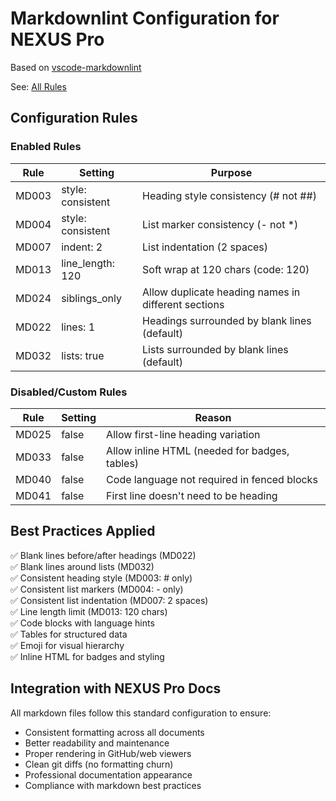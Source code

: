 # Markdownlint Configuration for NEXUS Pro

Based on [vscode-markdownlint](https://github.com/DavidAnson/vscode-markdownlint#configure)

See: [All Rules](https://github.com/DavidAnson/markdownlint/blob/main/README.md#rules)

## Configuration Rules

### Enabled Rules

| Rule | Setting | Purpose |
|------|---------|---------|
| MD003 | style: consistent | Heading style consistency (# not ##) |
| MD004 | style: consistent | List marker consistency (- not *) |
| MD007 | indent: 2 | List indentation (2 spaces) |
| MD013 | line_length: 120 | Soft wrap at 120 chars (code: 120) |
| MD024 | siblings_only | Allow duplicate heading names in different sections |
| MD022 | lines: 1 | Headings surrounded by blank lines (default) |
| MD032 | lists: true | Lists surrounded by blank lines (default) |

### Disabled/Custom Rules

| Rule | Setting | Reason |
|------|---------|--------|
| MD025 | false | Allow first-line heading variation |
| MD033 | false | Allow inline HTML (needed for badges, tables) |
| MD040 | false | Code language not required in fenced blocks |
| MD041 | false | First line doesn't need to be heading |

## Best Practices Applied

✅ Blank lines before/after headings (MD022)  
✅ Blank lines around lists (MD032)  
✅ Consistent heading style (MD003: # only)  
✅ Consistent list markers (MD004: - only)  
✅ Consistent list indentation (MD007: 2 spaces)  
✅ Line length limit (MD013: 120 chars)  
✅ Code blocks with language hints  
✅ Tables for structured data  
✅ Emoji for visual hierarchy  
✅ Inline HTML for badges and styling  

## Integration with NEXUS Pro Docs

All markdown files follow this standard configuration to ensure:

- Consistent formatting across all documents
- Better readability and maintenance
- Proper rendering in GitHub/web viewers
- Clean git diffs (no formatting churn)
- Professional documentation appearance
- Compliance with markdown best practices

